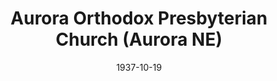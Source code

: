 ---
date: &id001 1937-10-19
end_date: null
location:
  address: null
  city: Aurora
  state: NE
minister:
- end: 1938-01-01
  name: James Brown
  start: 1937-10-19
  type: pastor
- end: 1943-01-01
  name: Calvin Busch
  start: 1938-01-01
  type: pastor
- end: 1945-01-01
  name: Walter Magee
  start: 1944-01-01
  type: pastor
- end: null
  name: R. Heber McIlwaine
  start: 1946-01-01
  type: supply
ministers:
- James Brown
- Calvin Busch
- Walter Magee
- R. Heber McIlwaine
name: Aurora Orthodox Presbyterian Church
names:
- end: 1955-01-01
  name: Aurora Orthodox Presbyterian Church
  start: 1937-10-19
origination_date: *id001
raw_data: "NEBRASKA Aurora\nAurora Orthodox Presbyterian Church  (October 19, 1937\u2013\
  \ January 1, 1955)\nPastors: James Brown, 1937\u201338\nCalvin Busch, 1938\u2013\
  43\nWalter Magee, 1944\u201345\nSupply:  R. Heber McIlwaine, 1946"
received_from: MISSING
states:
- NE
status:
  active: false
  end_date: 1955-01-01
  reason: null
  received_from: null
  withdrawal_to: null
title: Aurora Orthodox Presbyterian Church (Aurora NE)

---